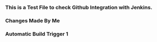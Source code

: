 ### This is a Test File to check Github Integration with Jenkins.
### Changes Made By Me 
### Automatic Build Trigger 1
